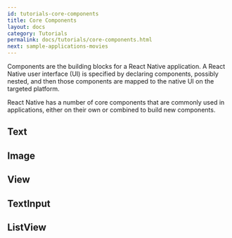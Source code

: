 ```yaml
---
id: tutorials-core-components
title: Core Components
layout: docs
category: Tutorials
permalink: docs/tutorials/core-components.html
next: sample-applications-movies
---
```


Components are the building blocks for a React Native application. A React Native user interface
(UI) is specified by declaring components, possibly nested, and then those components are mapped
to the native UI on the targeted platform.

React Native has a number of core components that are commonly used in applications, either on
their own or combined to build new components.

## Text

## Image

## View

## TextInput

## ListView
